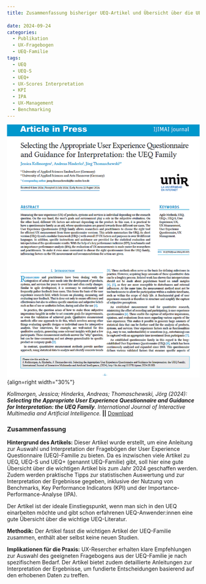 ```yaml
---
title: Zusammenfassung bisheriger UEQ-Artikel und Übersicht über die UEQ-Familie - Vers.A

date: 2024-09-24
categories:
  - Publikation
  - UX-Fragebogen
  - UEQ-Familie
tags:
  - UEQ
  - UEQ-S
  - UEQ+
  - UX-Scores Interpretation
  - KPI
  - IPA
  - UX-Management
  - Benchmarking
---
```


![Artikel Auswahl des geeigneten UX-Fragebogens aus der UEQ-Familie](assets/2024-article-UEQ-Family.png){align=right width="30%"}

*Kollmorgen, Jessica; Hinderks, Andreas; Thomaschewski, Jörg (2024): __Selecting the Appropriate User Experience Questionnaire and Guidance for Interpretation: the UEQ Family__. International Journal of Interactive Multimedia and Artificial Intelligence.* **||** [Download](https://www.ijimai.org/journal/sites/default/files/2024-08/ip2024_08_005.pdf)

### Zusammenfassung

**Hintergrund des Artikels:** Dieser Artikel wurde erstellt, um eine Anleitung zur Auswahl und Interpretation der Fragebögen der User Experience Questionnaire (UEQ)-Familie zu bieten. Da es inzwischen viele Artikel zu UEQ, UEQ-S und UEQ+ (genannt UEQ-Familie) gibt, soll hier eine gute Übersicht über die wichtigen Artikel bis zum Jahr 2024 geschaffen werden. Zudem werden praktische Tipps zur statistischen Auswertung und zur Interpretation der Ergebnisse gegeben, inklusive der Nutzung von Benchmarks, Key Performance Indicators (KPI) und der Importance-Performance-Analyse (IPA).

Der Artikel ist der ideale Einstiegspunkt, wenn man sich in den UEQ einarbeiten möchte und gibt schon erfahrenen UEQ-Anwender:innen eine gute Übersicht über die wichtige UEQ-Literatur. 

<!-- more -->

**Methodik:** Der Artikel fasst die  wichtigen Artikel der UEQ-Familie zusammen, enthält aber selbst keine neuen Studien. 


**Implikationen für die Praxis:** UX-Resercher erhalten klare Empfehlungen zur Auswahl des geeigneten Fragebogens aus der UEQ-Familie je nach spezifischem Bedarf. Der Artikel bietet zudem detaillierte Anleitungen zur Interpretation der Ergebnisse, um fundierte Entscheidungen basierend auf den erhobenen Daten zu treffen.
